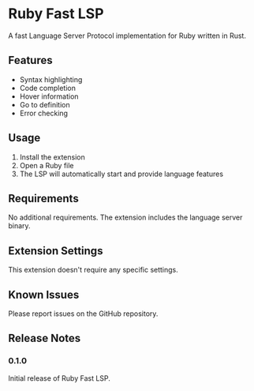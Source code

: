 # Ruby Fast LSP

A fast Language Server Protocol implementation for Ruby written in Rust.

## Features

- Syntax highlighting
- Code completion
- Hover information
- Go to definition
- Error checking

## Usage

1. Install the extension
2. Open a Ruby file
3. The LSP will automatically start and provide language features

## Requirements

No additional requirements. The extension includes the language server binary.

## Extension Settings

This extension doesn't require any specific settings.

## Known Issues

Please report issues on the GitHub repository.

## Release Notes

### 0.1.0

Initial release of Ruby Fast LSP.
